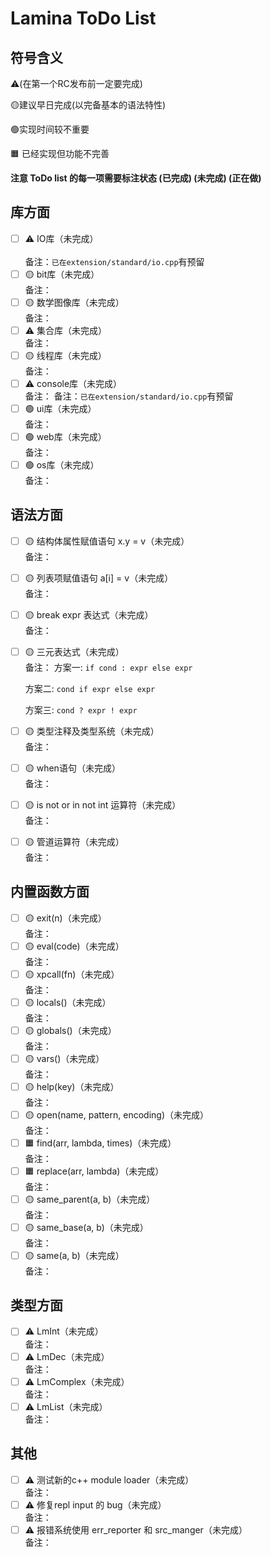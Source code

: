 # Lamina ToDo List

## 符号含义
⚠️(在第一个RC发布前一定要完成)

🟡建议早日完成(以完备基本的语法特性)

🟢实现时间较不重要

🟧 已经实现但功能不完善


<b> 注意 ToDo list 的每一项需要标注状态 (已完成) (未完成) (正在做)
</b>

## 库方面
- [ ] ⚠️ IO库（未完成）<br>     
备注：`已在extension/standard/io.cpp`有预留
- [ ] 🟡 bit库（未完成）<br>     备注：
- [ ] 🟡 数学图像库（未完成）<br>     备注：
- [ ] ⚠️ 集合库（未完成）<br>     备注：
- [ ] 🟡 线程库（未完成）<br>     备注：
- [ ] ⚠️ console库（未完成）<br>     备注：
备注：`已在extension/standard/io.cpp`有预留
- [ ] 🟢 ui库（未完成）<br>     备注：
- [ ] 🟢 web库（未完成）<br>     备注：
- [ ] 🟢 os库（未完成）<br>     备注：

## 语法方面
- [ ] 🟡 结构体属性赋值语句 x.y = v（未完成）<br>     备注：
- [ ] 🟡 列表项赋值语句 a[i] = v（未完成）<br>     备注：
- [ ] 🟡 break expr 表达式（未完成）<br>     备注：
- [ ] 🟡 三元表达式（未完成）<br>     备注：
    方案一: `if cond : expr else expr`

    方案二: `cond if expr else expr`

    方案三:  `cond ? expr ! expr`
- [ ] 🟡 类型注释及类型系统（未完成）<br>     备注：
- [ ] 🟡 when语句（未完成）<br>     备注：
- [ ] 🟡 is not or in not int 运算符（未完成）<br>     备注：
- [ ] 🟡 管道运算符（未完成）<br>     备注：

## 内置函数方面
- [ ] 🟡 exit(n)（未完成）<br>     备注：
- [ ] 🟡 eval(code)（未完成）<br>     备注：
- [ ] 🟡 xpcall(fn)（未完成）<br>     备注：
- [ ] 🟡 locals()（未完成）<br>     备注：
- [ ] 🟡 globals()（未完成）<br>     备注：
- [ ] 🟡 vars()（未完成）<br>     备注：
- [ ] 🟡 help(key)（未完成）<br>     备注：
- [ ] 🟡 open(name, pattern, encoding)（未完成）<br>     备注：
- [ ] 🟧 find(arr, lambda, times)（未完成）<br>     备注：
- [ ] 🟧 replace(arr, lambda)（未完成）<br>     备注：
- [ ] 🟡 same_parent(a, b)（未完成）<br>     备注：
- [ ] 🟡 same_base(a, b)（未完成）<br>     备注：
- [ ] 🟡 same(a, b)（未完成）<br>     备注：

## 类型方面
- [ ] ⚠️ LmInt（未完成）<br>     备注：
- [ ] ⚠️ LmDec（未完成）<br>     备注：
- [ ] ⚠️ LmComplex（未完成）<br>     备注：
- [ ] ⚠️ LmList（未完成）<br>     备注：

## 其他
- [ ] ⚠️ 测试新的c++ module loader（未完成）<br>     备注：
- [ ] ⚠️ 修复repl input 的 bug（未完成）<br>     备注：
- [ ] ⚠️ 报错系统使用 err_reporter 和 src_manger（未完成）<br>     备注：
